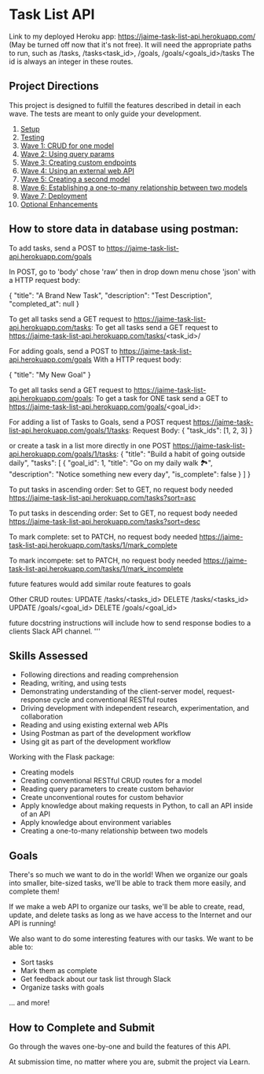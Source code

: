 # Task List API

Link to my deployed Heroku app: https://jaime-task-list-api.herokuapp.com/ (May be turned off now that it's not free). It will need the appropriate paths to run, such as /tasks, /tasks<task_id>, /goals, /goals/<goals_id>/tasks The id is always an integer in these routes.

## Project Directions

This project is designed to fulfill the features described in detail in each wave. The tests are meant to only guide your development.

1. [Setup](ada-project-docs/setup.md)
1. [Testing](ada-project-docs/testing.md)
1. [Wave 1: CRUD for one model](ada-project-docs/wave_01.md)
1. [Wave 2: Using query params](ada-project-docs/wave_02.md)
1. [Wave 3: Creating custom endpoints](ada-project-docs/wave_03.md)
1. [Wave 4: Using an external web API](ada-project-docs/wave_04.md)
1. [Wave 5: Creating a second model](ada-project-docs/wave_05.md)
1. [Wave 6: Establishing a one-to-many relationship between two models](ada-project-docs/wave_06.md)
1. [Wave 7: Deployment](ada-project-docs/wave_07.md)
1. [Optional Enhancements](ada-project-docs/optional-enhancements.md)

## How to store data in database using postman:

To add tasks, send a POST to
https://jaime-task-list-api.herokuapp.com/goals

In POST, go to 'body' chose 'raw' then in drop down menu chose 'json'
with a HTTP request body:

{
"title": "A Brand New Task",
"description": "Test Description",
"completed_at": null
}

To get all tasks send a GET request to https://jaime-task-list-api.herokuapp.com/tasks:
To get all tasks send a GET request to https://jaime-task-list-api.herokuapp.com/tasks/<task_id>/

For adding goals, send a POST to
https://jaime-task-list-api.herokuapp.com/goals
With a HTTP request body:

{
"title": "My New Goal"
}

To get all tasks send a GET request to https://jaime-task-list-api.herokuapp.com/goals:
To get a task for ONE task send a GET to https://jaime-task-list-api.herokuapp.com/goals/<goal_id>:

For adding a list of Tasks to Goals, send a POST request https://jaime-task-list-api.herokuapp.com/goals/1/tasks:
Request Body:
{
"task_ids": [1, 2, 3]
}

or
create a task in a list more directly in one POST https://jaime-task-list-api.herokuapp.com/goals/1/tasks:
{
"title": "Build a habit of going outside daily",
"tasks": [
{
"goal_id": 1,
"title": "Go on my daily walk 🏞",
"description": "Notice something new every day",
"is_complete": false
}
]
}

To put tasks in ascending order:
Set to GET, no request body needed
https://jaime-task-list-api.herokuapp.com/tasks?sort=asc

To put tasks in descending order:
Set to GET, no request body needed
https://jaime-task-list-api.herokuapp.com/tasks?sort=desc

To mark complete:
set to PATCH, no request body needed
https://jaime-task-list-api.herokuapp.com/tasks/1/mark_complete

To mark incompete:
set to PATCH, no request body needed
https://jaime-task-list-api.herokuapp.com/tasks/1/mark_incomplete

future features would add similar route features to goals

Other CRUD routes:
UPDATE /tasks/<tasks_id>
DELETE /tasks/<tasks_id>
UPDATE /goals/<goal_id>
DELETE /goals/<goal_id>

future docstring instructions will include how to send response bodies to a clients Slack API channel.
'''

## Skills Assessed

- Following directions and reading comprehension
- Reading, writing, and using tests
- Demonstrating understanding of the client-server model, request-response cycle and conventional RESTful routes
- Driving development with independent research, experimentation, and collaboration
- Reading and using existing external web APIs
- Using Postman as part of the development workflow
- Using git as part of the development workflow

Working with the Flask package:

- Creating models
- Creating conventional RESTful CRUD routes for a model
- Reading query parameters to create custom behavior
- Create unconventional routes for custom behavior
- Apply knowledge about making requests in Python, to call an API inside of an API
- Apply knowledge about environment variables
- Creating a one-to-many relationship between two models

## Goals

There's so much we want to do in the world! When we organize our goals into smaller, bite-sized tasks, we'll be able to track them more easily, and complete them!

If we make a web API to organize our tasks, we'll be able to create, read, update, and delete tasks as long as we have access to the Internet and our API is running!

We also want to do some interesting features with our tasks. We want to be able to:

- Sort tasks
- Mark them as complete
- Get feedback about our task list through Slack
- Organize tasks with goals

... and more!

## How to Complete and Submit

Go through the waves one-by-one and build the features of this API.

At submission time, no matter where you are, submit the project via Learn.
